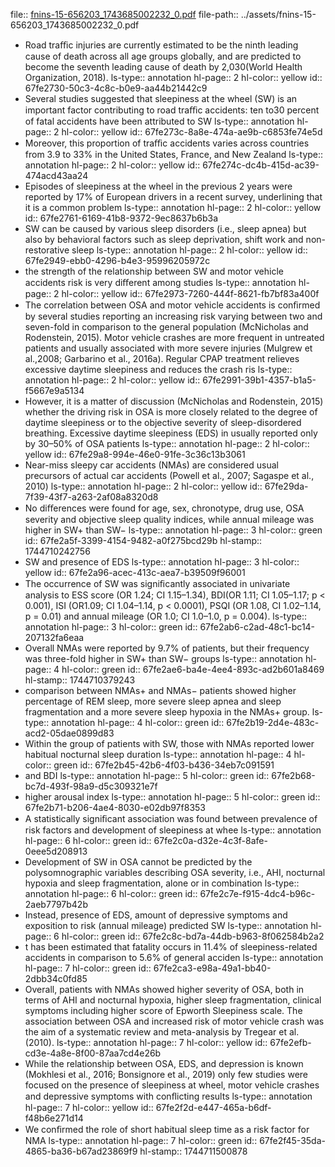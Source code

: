 file:: [fnins-15-656203_1743685002232_0.pdf](../assets/fnins-15-656203_1743685002232_0.pdf)
file-path:: ../assets/fnins-15-656203_1743685002232_0.pdf

- Road traﬃc injuries are currently estimated to be the ninth leading cause of death across all age groups globally, and are predicted to become the seventh leading cause of death by 2,030(World Health Organization, 2018).
  ls-type:: annotation
  hl-page:: 2
  hl-color:: yellow
  id:: 67fe2730-50c3-4c8c-b0e9-aa44b21442c9
- Several studies suggested that sleepiness at the wheel (SW) is an important factor contributing to road traﬃc accidents: ten to30 percent of fatal accidents have been attributed to SW
  ls-type:: annotation
  hl-page:: 2
  hl-color:: yellow
  id:: 67fe273c-8a8e-474a-ae9b-c6853fe74e5d
- Moreover, this proportion of traﬃc accidents varies across countries from 3.9 to 33% in the United States, France, and New Zealand
  ls-type:: annotation
  hl-page:: 2
  hl-color:: yellow
  id:: 67fe274c-dc4b-415d-ac39-474acd43aa24
- Episodes of sleepiness at the wheel in the previous 2 years were reported by 17% of European drivers in a recent survey, underlining that it is a common problem 
  ls-type:: annotation
  hl-page:: 2
  hl-color:: yellow
  id:: 67fe2761-6169-41b8-9372-9ec8637b6b3a
- SW can be caused by various sleep disorders (i.e., sleep apnea) but also by behavioral factors such as sleep deprivation, shift work and non-restorative sleep
  ls-type:: annotation
  hl-page:: 2
  hl-color:: yellow
  id:: 67fe2949-ebb0-4296-b4e3-95996205972c
- the strength of the relationship between SW and motor vehicle accidents risk is very diﬀerent among studies 
  ls-type:: annotation
  hl-page:: 2
  hl-color:: yellow
  id:: 67fe2973-7260-444f-8621-fb7bf83a400f
- The correlation between OSA and motor vehicle accidents is conﬁrmed by several studies reporting an increasing risk varying between two and seven-fold in comparison to the general population (McNicholas and Rodenstein, 2015). Motor vehicle crashes are more frequent in untreated patients and usually associated with more severe injuries (Mulgrew et al.,2008; Garbarino et al., 2016a). Regular CPAP treatment relieves excessive daytime sleepiness and reduces the crash ris
  ls-type:: annotation
  hl-page:: 2
  hl-color:: yellow
  id:: 67fe2991-39b1-4357-b1a5-f5667e9a5134
- However, it is a matter of discussion (McNicholas and Rodenstein, 2015) whether the driving risk in OSA is more closely related to the degree of daytime sleepiness or to the objective severity of sleep-disordered breathing. Excessive daytime sleepiness (EDS) in usually reported only by 30–50% of OSA patients
  ls-type:: annotation
  hl-page:: 2
  hl-color:: yellow
  id:: 67fe29a8-994e-46e0-91fe-3c36c13b3061
- Near-miss sleepy car accidents (NMAs) are considered usual precursors of actual car accidents (Powell et al., 2007; Sagaspe et al., 2010)
  ls-type:: annotation
  hl-page:: 2
  hl-color:: yellow
  id:: 67fe29da-7f39-43f7-a263-2af08a8320d8
- No diﬀerences were found for age, sex, chronotype, drug use, OSA severity and objective sleep quality indices, while annual mileage was higher in SW+ than SW−
  ls-type:: annotation
  hl-page:: 3
  hl-color:: green
  id:: 67fe2a5f-3399-4154-9482-a0f275bcd29b
  hl-stamp:: 1744710242756
- SW and presence of EDS
  ls-type:: annotation
  hl-page:: 3
  hl-color:: yellow
  id:: 67fe2a96-acec-413c-aea7-b39509f96001
- The occurrence of SW was signiﬁcantly associated in univariate analysis to ESS score (OR 1.24; CI 1.15–1.34), BDI(OR 1.11; CI 1.05–1.17; p < 0.001), ISI (OR1.09; CI 1.04–1.14, p < 0.0001), PSQI (OR 1.08, CI 1.02–1.14, p = 0.01) and annual mileage (OR 1.0; CI 1.0–1.0, p = 0.004).
  ls-type:: annotation
  hl-page:: 3
  hl-color:: green
  id:: 67fe2ab6-c2ad-48c1-bc14-207132fa6eaa
- Overall NMAs were reported by 9.7% of patients, but their frequency was three-fold higher in SW+ than SW− groups
  ls-type:: annotation
  hl-page:: 4
  hl-color:: green
  id:: 67fe2ae6-ba4e-4ee4-893c-ad2b601a8469
  hl-stamp:: 1744710379243
- comparison between NMAs+ and NMAs− patients showed higher percentage of REM sleep, more severe sleep apnea and sleep fragmentation and a more severe sleep hypoxia in the NMAs+ group.
  ls-type:: annotation
  hl-page:: 4
  hl-color:: green
  id:: 67fe2b19-2d4e-483c-acd2-05dae0899d83
- Within the group of patients with SW, those with NMAs reported lower habitual nocturnal sleep duration
  ls-type:: annotation
  hl-page:: 4
  hl-color:: green
  id:: 67fe2b45-42b6-4f03-b436-34eb7c091591
- and BDI
  ls-type:: annotation
  hl-page:: 5
  hl-color:: green
  id:: 67fe2b68-bc7d-493f-98a9-d5c309321e7f
- higher arousal index 
  ls-type:: annotation
  hl-page:: 5
  hl-color:: green
  id:: 67fe2b71-b206-4ae4-8030-e02db97f8353
- A statistically signiﬁcant association was found between prevalence of risk factors and development of sleepiness at whee
  ls-type:: annotation
  hl-page:: 6
  hl-color:: green
  id:: 67fe2c0a-d32e-4c3f-8afe-0eee5d208913
- Development of SW in OSA cannot be predicted by the polysomnographic variables describing OSA severity, i.e., AHI, nocturnal hypoxia and sleep fragmentation, alone or in combination
  ls-type:: annotation
  hl-page:: 6
  hl-color:: green
  id:: 67fe2c7e-f915-4dc4-b96c-2aeb7797b42b
- Instead, presence of EDS, amount of depressive symptoms and exposition to risk (annual mileage) predicted SW
  ls-type:: annotation
  hl-page:: 6
  hl-color:: green
  id:: 67fe2c8c-bd7a-44db-b963-8f062584b2a2
- t has been estimated that fatality occurs in 11.4% of sleepiness-related accidents in comparison to 5.6% of general acciden
  ls-type:: annotation
  hl-page:: 7
  hl-color:: green
  id:: 67fe2ca3-e98a-49a1-bb40-2dbb34c0fd85
- Overall, patients with NMAs showed higher severity of OSA, both in terms of AHI and nocturnal hypoxia, higher sleep fragmentation, clinical symptoms including higher score of Epworth Sleepiness scale. The association between OSA and increased risk of motor vehicle crash was the aim of a systematic review and meta-analysis by Tregear et al. (2010).
  ls-type:: annotation
  hl-page:: 7
  hl-color:: yellow
  id:: 67fe2efb-cd3e-4a8e-8f00-87aa7cd4e26b
- While the relationship between OSA, EDS, and depression is known (Mokhlesi et al., 2016; Bonsignore et al., 2019) only few studies were focused on the presence of sleepiness at wheel, motor vehicle crashes and depressive symptoms with conﬂicting results
  ls-type:: annotation
  hl-page:: 7
  hl-color:: yellow
  id:: 67fe2f2d-e447-465a-b6df-f48b6e271d14
- We conﬁrmed the role of short habitual sleep time as a risk factor for NMA
  ls-type:: annotation
  hl-page:: 7
  hl-color:: green
  id:: 67fe2f45-35da-4865-ba36-b67ad23869f9
  hl-stamp:: 1744711500878